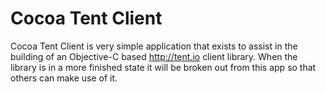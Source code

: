 Cocoa Tent Client
=================
Cocoa Tent Client is very simple application that exists to assist in the building of an Objective-C based
http://tent.io client library.  When the library is in a more finished state it will be broken out
from this app so that others can make use of it.  
